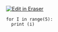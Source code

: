 [![Edit in Eraser](https://firebasestorage.googleapis.com/v0/b/second-petal-295822.appspot.com/o/images%2Fgithub%2FOpen%20in%20Eraser.svg?alt=media&token=968381c8-a7e7-472a-8ed6-4a6626da5501)](https://app.eraser.io/workspace/C15VTOtzBgMMOXXTUP7b)
```
for I in range(5):
  print (i)

```



<!--- Eraser file: https://app.eraser.io/workspace/C15VTOtzBgMMOXXTUP7b --->